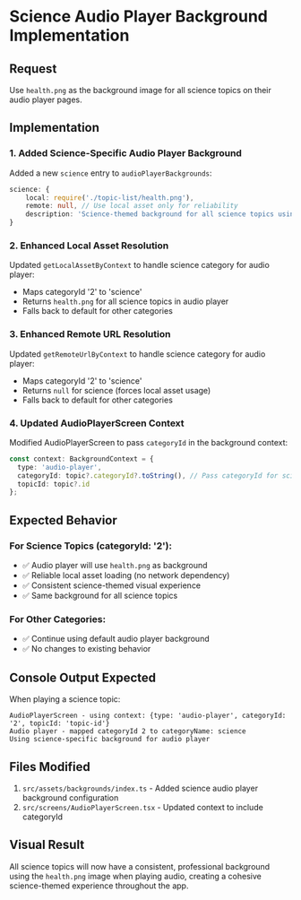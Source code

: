 # Science Audio Player Background Implementation

## Request
Use `health.png` as the background image for all science topics on their audio player pages.

## Implementation

### 1. **Added Science-Specific Audio Player Background**
Added a new `science` entry to `audioPlayerBackgrounds`:
```typescript
science: {
    local: require('./topic-list/health.png'),
    remote: null, // Use local asset only for reliability
    description: 'Science-themed background for all science topics using health.png'
}
```

### 2. **Enhanced Local Asset Resolution**
Updated `getLocalAssetByContext` to handle science category for audio player:
- Maps categoryId '2' to 'science'
- Returns `health.png` for all science topics in audio player
- Falls back to default for other categories

### 3. **Enhanced Remote URL Resolution**
Updated `getRemoteUrlByContext` to handle science category for audio player:
- Maps categoryId '2' to 'science'
- Returns `null` for science (forces local asset usage)
- Falls back to default for other categories

### 4. **Updated AudioPlayerScreen Context**
Modified AudioPlayerScreen to pass `categoryId` in the background context:
```typescript
const context: BackgroundContext = {
  type: 'audio-player',
  categoryId: topic?.categoryId?.toString(), // Pass categoryId for science-specific backgrounds
  topicId: topic?.id 
};
```

## Expected Behavior

### For Science Topics (categoryId: '2'):
- ✅ Audio player will use `health.png` as background
- ✅ Reliable local asset loading (no network dependency)
- ✅ Consistent science-themed visual experience
- ✅ Same background for all science topics

### For Other Categories:
- ✅ Continue using default audio player background
- ✅ No changes to existing behavior

## Console Output Expected
When playing a science topic:
```
AudioPlayerScreen - using context: {type: 'audio-player', categoryId: '2', topicId: 'topic-id'}
Audio player - mapped categoryId 2 to categoryName: science
Using science-specific background for audio player
```

## Files Modified
1. `src/assets/backgrounds/index.ts` - Added science audio player background configuration
2. `src/screens/AudioPlayerScreen.tsx` - Updated context to include categoryId

## Visual Result
All science topics will now have a consistent, professional background using the `health.png` image when playing audio, creating a cohesive science-themed experience throughout the app.